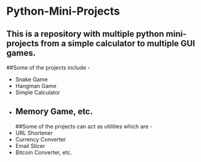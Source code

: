# Python-Mini-Projects
This is a repository with multiple python mini-projects from a simple calculator to multiple GUI games.  
-----------------------------------------------------------------
 ##Some of the projects include - 
- Snake Game
- Hangman Game
- Simple Calculator
- Memory Game, etc.
  ----------------------------------------------------------------
   ##Some of the projects can act as utilities which are -
- URL Shortener
- Currency Converter
- Email Slicer
- Bitcoin Converter, etc.


